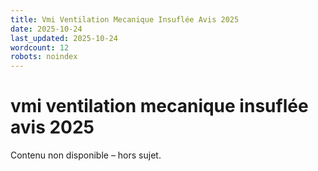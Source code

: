 ```yaml
---
title: Vmi Ventilation Mecanique Insuflée Avis 2025
date: 2025-10-24
last_updated: 2025-10-24
wordcount: 12
robots: noindex
---
```


# vmi ventilation mecanique insuflée avis 2025

Contenu non disponible – hors sujet.